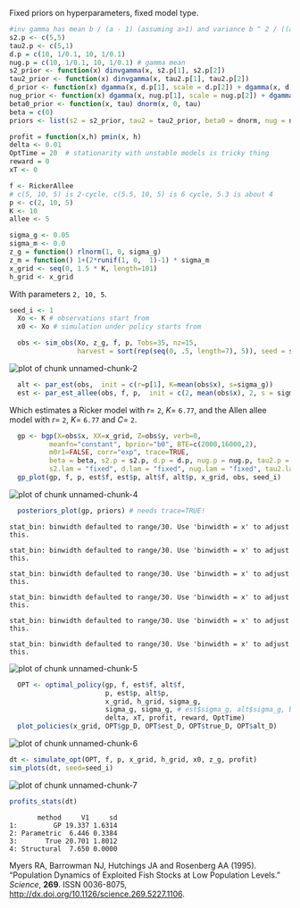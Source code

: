 










Fixed priors on hyperparameters, fixed model type.


```r
#inv gamma has mean b / (a - 1) (assuming a>1) and variance b ^ 2 / ((a - 2) * (a - 1) ^ 2) (assuming a>2)
s2.p <- c(5,5)  
tau2.p <- c(5,1)
d.p = c(10, 1/0.1, 10, 1/0.1)
nug.p = c(10, 1/0.1, 10, 1/0.1) # gamma mean
s2_prior <- function(x) dinvgamma(x, s2.p[1], s2.p[2])
tau2_prior <- function(x) dinvgamma(x, tau2.p[1], tau2.p[2])
d_prior <- function(x) dgamma(x, d.p[1], scale = d.p[2]) + dgamma(x, d.p[3], scale = d.p[4])
nug_prior <- function(x) dgamma(x, nug.p[1], scale = nug.p[2]) + dgamma(x, nug.p[3], scale = nug.p[4])
beta0_prior <- function(x, tau) dnorm(x, 0, tau)
beta = c(0)
priors <- list(s2 = s2_prior, tau2 = tau2_prior, beta0 = dnorm, nug = nug_prior, d = d_prior, ldetK = function(x) 0)
```



```r
profit = function(x,h) pmin(x, h)
delta <- 0.01
OptTime = 20  # stationarity with unstable models is tricky thing
reward = 0
xT <- 0
```




```r
f <- RickerAllee
# c(5, 10, 5) is 2-cycle, c(5.5, 10, 5) is 6 cycle, 5.3 is about 4
p <- c(2, 10, 5) 
K <- 10
allee <- 5
```




```r
sigma_g <- 0.05
sigma_m <- 0.0
z_g = function() rlnorm(1, 0, sigma_g)
z_m = function() 1+(2*runif(1, 0,  1)-1) * sigma_m
x_grid <- seq(0, 1.5 * K, length=101)
h_grid <- x_grid
```


With parameters `2, 10, 5`. 




```r
seed_i <- 1
  Xo <- K # observations start from
  x0 <- Xo # simulation under policy starts from
```




```r
  obs <- sim_obs(Xo, z_g, f, p, Tobs=35, nz=15, 
                 harvest = sort(rep(seq(0, .5, length=7), 5)), seed = seed_i)
```

![plot of chunk unnamed-chunk-2](http://carlboettiger.info/assets/figures/2012-12-27-16-41-30-7815f9170d-unnamed-chunk-2.png) 




```r
  alt <- par_est(obs,  init = c(r=p[1], K=mean(obs$x), s=sigma_g))
  est <- par_est_allee(obs, f, p,  init = c(2, mean(obs$x), 2, s = sigma_g))
```



Which estimates a Ricker model with $r =$ `2`, $K =$ `6.77`, and the Allen allee model with $r =$ `2`, $K =$ `6.77` and $C =$ `2`.  



```r
  gp <- bgp(X=obs$x, XX=x_grid, Z=obs$y, verb=0,
          meanfn="constant", bprior="b0", BTE=c(2000,16000,2),
          m0r1=FALSE, corr="exp", trace=TRUE, 
          beta = beta, s2.p = s2.p, d.p = d.p, nug.p = nug.p, tau2.p = tau2.p,
          s2.lam = "fixed", d.lam = "fixed", nug.lam = "fixed", tau2.lam = "fixed")      
  gp_plot(gp, f, p, est$f, est$p, alt$f, alt$p, x_grid, obs, seed_i)
```

![plot of chunk unnamed-chunk-4](http://carlboettiger.info/assets/figures/2012-12-27-16-44-28-7815f9170d-unnamed-chunk-4.png) 



```r
  posteriors_plot(gp, priors) # needs trace=TRUE!
```

```
stat_bin: binwidth defaulted to range/30. Use 'binwidth = x' to adjust
this.
```

```
stat_bin: binwidth defaulted to range/30. Use 'binwidth = x' to adjust
this.
```

```
stat_bin: binwidth defaulted to range/30. Use 'binwidth = x' to adjust
this.
```

```
stat_bin: binwidth defaulted to range/30. Use 'binwidth = x' to adjust
this.
```

```
stat_bin: binwidth defaulted to range/30. Use 'binwidth = x' to adjust
this.
```

```
stat_bin: binwidth defaulted to range/30. Use 'binwidth = x' to adjust
this.
```

![plot of chunk unnamed-chunk-5](http://carlboettiger.info/assets/figures/2012-12-27-16-44-34-7815f9170d-unnamed-chunk-5.png) 




```r
  OPT <- optimal_policy(gp, f, est$f, alt$f,
                        p, est$p, alt$p,
                        x_grid, h_grid, sigma_g, 
                        sigma_g, sigma_g, # est$sigma_g, alt$sigma_g, but those ests are poor
                        delta, xT, profit, reward, OptTime)
  plot_policies(x_grid, OPT$gp_D, OPT$est_D, OPT$true_D, OPT$alt_D)
```

![plot of chunk unnamed-chunk-6](http://carlboettiger.info/assets/figures/2012-12-27-16-44-55-7815f9170d-unnamed-chunk-6.png) 





```r
dt <- simulate_opt(OPT, f, p, x_grid, h_grid, x0, z_g, profit)
sim_plots(dt, seed=seed_i)
```

![plot of chunk unnamed-chunk-7](http://carlboettiger.info/assets/figures/2012-12-27-16-45-05-7815f9170d-unnamed-chunk-7.png) 

```r
profits_stats(dt)
```

```
       method     V1     sd
1:         GP 19.337 1.6314
2: Parametric  6.446 0.3384
3:       True 20.701 1.8012
4: Structural  7.650 0.0000
```

  



<p>Myers RA, Barrowman NJ, Hutchings JA and Rosenberg AA (1995).
&ldquo;Population Dynamics of Exploited Fish Stocks at Low Population Levels.&rdquo;
<EM>Science</EM>, <B>269</B>.
ISSN 0036-8075, <a href="http://dx.doi.org/10.1126/science.269.5227.1106">http://dx.doi.org/10.1126/science.269.5227.1106</a>.

